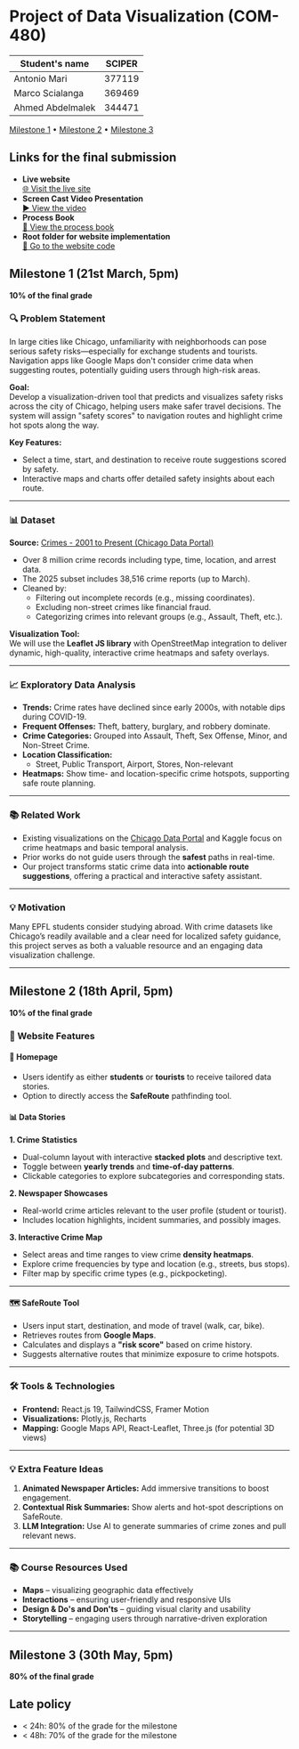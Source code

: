 # Project of Data Visualization (COM-480)

| Student's name | SCIPER |
| -------------- | ------ |
| Antonio Mari | 377119 |
| Marco Scialanga | 369469 |
| Ahmed Abdelmalek | 344471 |

[Milestone 1](#milestone-1) • [Milestone 2](#milestone-2) • [Milestone 3](#milestone-3)

## Links for the final submission

- **Live website**  
  [🌐 Visit the live site](https://com-480-data-visualization.github.io/SafetyFirst/)
- **Screen Cast Video Presentation**  
  [▶️ View the video](milestone3/SafetyFirst_Screencast.mp4)
- **Process Book**  
  [📘 View the process book](milestone3/SafetyFirst_ProcessBook.pdf)
- **Root folder for website implementation**  
  [🔗 Go to the website code](frontend/)


## Milestone 1 (21st March, 5pm)

**10% of the final grade**


### 🔍 Problem Statement

In large cities like Chicago, unfamiliarity with neighborhoods can pose serious safety risks—especially for exchange students and tourists. Navigation apps like Google Maps don't consider crime data when suggesting routes, potentially guiding users through high-risk areas.

**Goal:**  
Develop a visualization-driven tool that predicts and visualizes safety risks across the city of Chicago, helping users make safer travel decisions. The system will assign "safety scores" to navigation routes and highlight crime hot spots along the way.

**Key Features:**
- Select a time, start, and destination to receive route suggestions scored by safety.
- Interactive maps and charts offer detailed safety insights about each route.

---

### 📊 Dataset

**Source:** [Crimes - 2001 to Present (Chicago Data Portal)](https://data.cityofchicago.org/Public-Safety/Crimes-2001-to-Present/ijzp-q8t2/about_data)

- Over 8 million crime records including type, time, location, and arrest data.
- The 2025 subset includes 38,516 crime reports (up to March).
- Cleaned by:
  - Filtering out incomplete records (e.g., missing coordinates).
  - Excluding non-street crimes like financial fraud.
  - Categorizing crimes into relevant groups (e.g., Assault, Theft, etc.).

**Visualization Tool:**  
We will use the **Leaflet JS library** with OpenStreetMap integration to deliver dynamic, high-quality, interactive crime heatmaps and safety overlays.

---

### 📈 Exploratory Data Analysis

- **Trends:** Crime rates have declined since early 2000s, with notable dips during COVID-19.
- **Frequent Offenses:** Theft, battery, burglary, and robbery dominate.
- **Crime Categories:** Grouped into Assault, Theft, Sex Offense, Minor, and Non-Street Crime.
- **Location Classification:**
  - Street, Public Transport, Airport, Stores, Non-relevant
- **Heatmaps:** Show time- and location-specific crime hotspots, supporting safe route planning.

---

### 📚 Related Work

- Existing visualizations on the [Chicago Data Portal](https://data.cityofchicago.org/) and Kaggle focus on crime heatmaps and basic temporal analysis.
- Prior works do not guide users through the **safest** paths in real-time.
- Our project transforms static crime data into **actionable route suggestions**, offering a practical and interactive safety assistant.

---

### 💡 Motivation

Many EPFL students consider studying abroad. With crime datasets like Chicago’s readily available and a clear need for localized safety guidance, this project serves as both a valuable resource and an engaging data visualization challenge.

---


## Milestone 2 (18th April, 5pm)

**10% of the final grade**

### 🧭 Website Features

#### 🎯 Homepage
- Users identify as either **students** or **tourists** to receive tailored data stories.
- Option to directly access the **SafeRoute** pathfinding tool.

#### 📊 Data Stories

**1. Crime Statistics**
- Dual-column layout with interactive **stacked plots** and descriptive text.
- Toggle between **yearly trends** and **time-of-day patterns**.
- Clickable categories to explore subcategories and corresponding stats.

**2. Newspaper Showcases**
- Real-world crime articles relevant to the user profile (student or tourist).
- Includes location highlights, incident summaries, and possibly images.

**3. Interactive Crime Map**
- Select areas and time ranges to view crime **density heatmaps**.
- Explore crime frequencies by type and location (e.g., streets, bus stops).
- Filter map by specific crime types (e.g., pickpocketing).

---

#### 🗺️ SafeRoute Tool

- Users input start, destination, and mode of travel (walk, car, bike).
- Retrieves routes from **Google Maps**.
- Calculates and displays a **"risk score"** based on crime history.
- Suggests alternative routes that minimize exposure to crime hotspots.

---

### 🛠️ Tools & Technologies

- **Frontend:** React.js 19, TailwindCSS, Framer Motion  
- **Visualizations:** Plotly.js, Recharts  
- **Mapping:** Google Maps API, React-Leaflet, Three.js (for potential 3D views)

---

### 💡 Extra Feature Ideas

1. **Animated Newspaper Articles:** Add immersive transitions to boost engagement.  
2. **Contextual Risk Summaries:** Show alerts and hot-spot descriptions on SafeRoute.  
3. **LLM Integration:** Use AI to generate summaries of crime zones and pull relevant news.

---

### 📚 Course Resources Used

- **Maps** – visualizing geographic data effectively  
- **Interactions** – ensuring user-friendly and responsive UIs  
- **Design & Do's and Don'ts** – guiding visual clarity and usability  
- **Storytelling** – engaging users through narrative-driven exploration

---


## Milestone 3 (30th May, 5pm)

**80% of the final grade**


## Late policy

- < 24h: 80% of the grade for the milestone
- < 48h: 70% of the grade for the milestone

